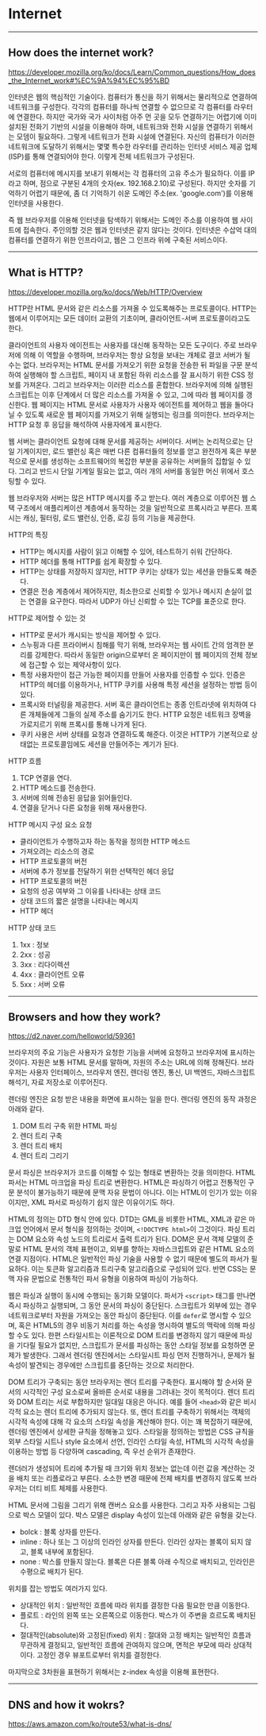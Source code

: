 # Internet
---
## How does the internet work?
https://developer.mozilla.org/ko/docs/Learn/Common_questions/How_does_the_Internet_work#%EC%9A%94%EC%95%BD

인터넷은 웹의 핵심적인 기술이다. 컴퓨터가 통신을 하기 위해서는 물리적으로 연결하여 네트워크를 구성한다. 각각의 컴퓨터를 하나씩 연결할 수 없으므로 각 컴퓨터를 라우터에 연결한다. 하지만 국가와 국가 사이처럼 아주 먼 곳을 모두 연결하기는 어렵기에 이미 설치된 전화기 기반의 시설을 이용해야 하며, 네트워크와 전화 시설을 연결하기 위해서는 모뎀이 필요하다. 그렇게 네트워크가 전화 시설에 연결된다. 자신의 컴퓨터가 이러한 네트워크에 도달하기 위해서는 몇몇 특수한 라우터를 관리하는 인터넷 서비스 제공 업체(ISP)를 통해 연결되어야 한다. 이렇게 전체 네트워크가 구성된다.

서로의 컴퓨터에 메시지를 보내기 위해서는 각 컴퓨터의 고유 주소가 필요하다. 이를 IP라고 하며, 점으로 구분된 4개의 숫자(ex. 192.168.2.10)로 구성된다. 하지만 숫자를 기억하기 어렵기 때문에, 좀 더 기억하기 쉬운 도메인 주소(ex. 'google.com')를 이용해 인터넷을 사용한다.

즉 웹 브라우저를 이용해 인터넷을 탐색하기 위해서는 도메인 주소를 이용하여 웹 사이트에 접속한다. 주인의할 것은 웹과 인터넷은 같지 않다는 것이다. 인터넷은 수삽억 대의 컴퓨터를 연결하기 위한 인프라이고, 웹은 그 인프라 위에 구축된 서비스이다.

---
## What is HTTP?
https://developer.mozilla.org/ko/docs/Web/HTTP/Overview

HTTP란 HTML 문서와 같은 리소스를 가져올 수 있도록해주는 프로토콜이다. HTTP는 웹에서 이루어지는 모든 데이터 교환의 기초이며, 클라이언트-서버 프로토콜이라고도 한다. 

클라이언트의 사용자 에이전트는 사용자를 대신해 동작하는 모든 도구이다. 주로 브라우저에 의해 이 역할을 수행하며, 브라우저는 항상 요청을 보내는 개체로 결코 서버가 될 수는 없다. 브라우저는 HTML 문서를 가져오기 위한 요청을 전송한 뒤 파일을 구문 분석하여 실행해야 할 스크립트, 페이지 내 포함된 하위 리소스를 잘 표시하기 위한 CSS 정보를 가져온다. 그리고 브라우저는 이러한 리소스를 혼합한다. 브라우저에 의해 실행된 스크립트는 이후 단계에서 더 많은 리소스를 가져올 수 있고, 그에 따라 웹 페이지를 갱신한다. 웹 페이지는 HTML 문서로 사용자가 사용자 에이전트를 제어하고 웹을 돌아다닐 수 있도록 새로운 웹 페이지를 가져오기 위해 실행되는 링크를 의미한다. 브라우저는 HTTP 요청 후 응답을 해석하여 사용자에게 표시한다.

웹 서버는 클라이언트 요청에 대해 문서를 제공하는 서버이다. 서버는 논리적으로는 단일 기계이지만, 로드 밸런싱 혹은 매번 다른 컴퓨터들의 정보를 얻고 완전하게 혹은 부분적으로 문서를 생성하는 소프트웨어의 복잡한 부분을 공유하는 서버들의 집합일 수 있다. 그리고 반드시 단일 기계일 필요는 없고, 여러 개의 서버를 동일한 머신 위에서 호스팅할 수 있다. 

웹 브라우저와 서버는 많은 HTTP 메시지를 주고 받는다. 여러 계층으로 이루어진 웹 스택 구조에서 애플리케이션 계층에서 동작하는 것을 일반적으로 프록시라고 부른다. 프록시는 캐싱, 필터링, 로드 밸런싱, 인증, 로깅 등의 기능을 제공한다.

HTTP의 특징
* HTTP는 메시지를 사람이 읽고 이해할 수 있어, 테스트하기 쉬워 간단하다.
* HTTP 헤더를 통해 HTTP를 쉽게 확장할 수 있다.
* HTTP는 상태를 저장하지 않지만, HTTP 쿠키는 상태가 있는 세션을 만들도록 해준다.
* 연결은 전송 계층에서 제어하지만, 최소한으로 신뢰할 수 있거나 메시지 손실이 없는 연결을 요구한다. 따라서 UDP가 아닌 신뢰할 수 있는 TCP를 표준으로 한다. 

HTTP로 제어할 수 있는 것
* HTTP로 문서가 캐시되는 방식을 제어할 수 있다.
* 스누핑과 다른 프라이버시 침해를 막기 위해, 브라우저는 웹 사이트 간의 엄격한 분리를 강제한다. 따라서 동일한 origin으로부터 온 페이지만이 웹 페이지의 전체 정보에 접근할 수 있는 제약사항이 있다.
* 특정 사용자만이 접근 가능한 페이지를 만들어 사용자를 인증할 수 있다. 인증은 HTTP의 헤더를 이용하거나, HTTP 쿠키를 사용해 특정 세션을 설정하는 방법 등이 있다.
* 프록시와 터널링을 제공한다. 서버 혹은 클라이언트는 종종 인트라넷에 위치하여 다른 개체들에게 그들의 실제 주소를 숨기기도 한다. HTTP 요청은 네트워크 장벽을 가로지르기 위해 프록시를 통해 나가게 된다.
* 쿠키 사용은 서버 상태를 요청과 연결하도록 해준다. 이것은 HTTP가 기본적으로 상태없는 프로토콜임에도 세션을 만들어주는 계기가 된다.

HTTP 흐름
1. TCP 연결을 연다.
2. HTTP 메소드를 전송한다.
3. 서버에 의해 전송된 응답을 읽어들인다.
4. 연결을 닫거나 다른 요청을 위해 재사용한다.

HTTP 메시지 구성 요소
요청
* 클라이언트가 수행하고자 하는 동작을 정의한 HTTP 메소드
* 가져오려는 리소스의 경로
* HTTP 프로토콜의 버전
* 서버에 추가 정보를 전달하기 위한 선택적인 헤더
응답
* HTTP 프로토콜의 버전
* 요청의 성공 여부와 그 이유를 나타내는 상태 코드
* 상태 코드의 짧은 설명을 나타내는 메시지
* HTTP 헤더

HTTP 상태 코드
1. 1xx : 정보
2. 2xx : 성공
3. 3xx : 리다이렉션
4. 4xx : 클라이언트 오류
5. 5xx : 서버 오류

---
## Browsers and how they work?
https://d2.naver.com/helloworld/59361

브라우저의 주요 기능은 사용자가 요청한 기능을 서버에 요청하고 브라우저에 표시하는 것이다. 자원은 보통 HTML 문서를 말하며, 자원의 주소는 URL에 의해 정해진다. 브라우저는 사용자 인터페이스, 브라우저 엔진, 렌더링 엔진, 통신, UI 백엔드, 자바스크립트 해석기, 자료 저장소로 이루어진다.

렌더링 엔진은 요청 받은 내용을 화면에 표시하는 일을 한다. 렌더링 엔진의 동작 과정은 아래와 같다.
1. DOM 트리 구축 위한 HTML 파싱
2. 렌더 트리 구축
3. 렌더 트리 배치
4. 렌더 트리 그리기

문서 파싱은 브라우저가 코드를 이해할 수 있는 형태로 변환하는 것을 의미한다. HTML 파서는 HTML 마크업을 파싱 트리로 변환한다. HTML은 파싱하기 어렵고 전통적인 구문 분석이 불가능하기 때문에 문맥 자유 문법이 아니다. 이는 HTML이 인기가 있는 이유이지만, XML 파서로 파싱하기 쉽지 않은 이유이기도 하다. 

HTML의 정의는 DTD 형식 안에 있다. DTD는 GML을 비롯한 HTML, XML과 같은 마크업 언어에서 문서 형식을 정의하는 것이며, `<!DOCTYPE html>`이 그것이다. 파싱 트리는 DOM 요소와 속성 노드의 트리로서 출력 트리가 된다. DOM은 문서 객체 모델의 준말로 HTML 문서의 객체 표현이고, 외부를 향하는 자바스크립트와 같은 HTML 요소의 연결 지점이다. HTML은 일반적인 파싱 기술을 사용할 수 없기 때문에 별도의 파서가 필요하다. 이는 토큰화 알고리즘과 트리구축 알고리즘으로 구성되어 있다. 반면 CSS는 문맥 자유 문법으로 전통적인 파서 유형을 이용하여 파싱이 가능하다.

웹은 파싱과 실행이 동시에 수행되는 동기화 모델이다. 파서가 `<script>` 태그를 만나면 즉시 파싱하고 실행되며, 그 동안 문서의 파싱이 중단된다. 스크립트가 외부에 있는 경우 네트워크로부터 자원을 가져오는 동안 파싱이 중단된다. 이를 `defer`로 명시할 수 있으며, 혹은 HTML5의 경우 비동기 처리를 하는 속성을 명시하여 별도의 맥락에 의해 파싱할 수도 있다. 한편 스타일시트는 이론적으로 DOM 트리를 변경하지 않기 때문에 파싱을 기다릴 필요가 없지만, 스크립트가 문서를 파싱하는 동안 스타일 정보를 요청하면 문제가 발생한다. 그래서 렌더링 엔진에서는 스타일시트 파싱 먼저 진행하거나, 문제가 될 속성이 발견되는 경우에만 스크립트를 중단하는 것으로 처리한다.

DOM 트리가 구축되는 동안 브라우저는 렌더 트리를 구축한다. 표시해야 할 순서와 문서의 시각적인 구성 요소로써 올바른 순서로 내용을 그려내는 것이 목적이다. 렌더 트리와 DOM 트리는 서로 부합하지만 일대일 대응은 아니다. 예를 들어 `<head>`와 같은 비시각적 요소는 렌더 트리에 추가되지 않는다. 또, 렌더 트리를 구축하기 위해서는 객체의 시각적 속성에 대해 각 요소의 스타일 속성을 계산해야 한다. 이는 꽤 복잡하기 때문에, 렌더링 엔진에서 상세한 규칙을 정해놓고 있다. 스타일을 정의하는 방법은 CSS 규칙을 외부 스타일 시트나 style 요소에서 선언, 인라인 스타일 속성, HTML의 시각적 속성을 이용하는 방법 등 다양하며 cascading, 즉 우선 순위가 존재한다. 

렌더러가 생성되어 트리에 추가될 때 크기와 위치 정보는 없는데 이런 값을 계산하는 것을 배치 또는 리플로라고 부른다. 소소한 변경 때문에 전체 배치를 변경하지 않도록 브라우저는 더티 비트 체제를 사용한다. 

HTML 문서에 그림을 그리기 위해 캔버스 요소를 사용한다. 그리고 자주 사용되는 그림으로 박스 모델이 있다. 박스 모델은 display 속성이 있는데 아래와 같은 유형을 갖는다.
* bolck : 블록 상자를 만든다.
* inline : 하나 또는 그 이상의 인라인 상자를 만든다. 인라인 상자는 블록이 되지 않고, 블록 내부에 포함된다.
* none : 박스를 만들지 않는다.
블록은 다른 블록 아래 수직으로 배치되고, 인라인은 수평으로 배치가 된다.

위치를 잡는 방법도 여러가지 있다.
* 상대적인 위치 : 일반적인 흐름에 따라 위치를 결정한 다음 필요한 만큼 이동한다.
* 플로트 : 라인의 왼쪽 또는 오른쪽으로 이동한다. 박스가 이 주변을 흐르도록 배치된다.
* 절대적인(absolute)와 고정된(fixed) 위치 : 절대와 고정 배치는 일반적인 흐름과 무관하게 결정되고, 일반적인 흐름에 관여하지 않으며, 면적은 부모에 따라 상대적이다. 고정인 경우 뷰포트로부터 위치를 결정한다.

마지막으로 3차원을 표현하기 위해서는 z-index 속성을 이용해 표현한다.

---
## DNS and how it wokrs?
https://aws.amazon.com/ko/route53/what-is-dns/

